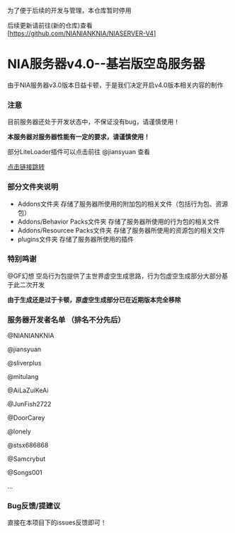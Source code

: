 为了便于后续的开发与管理，本仓库暂时停用

后续更新请前往(新的仓库)查看[https://github.com/NIANIANKNIA/NIASERVER-V4]

# NIA服务器v4.0--基岩版空岛服务器

由于NIA服务器v3.0版本日益卡顿，于是我们决定开启v4.0版本相关内容的制作

### 注意

目前服务器还处于开发状态中，不保证没有bug，请谨慎使用！

**本服务器对服务器性能有一定的要求，请谨慎使用！**

部分LiteLoader插件可以点击前往 @jiansyuan 查看

[点击链接跳转](https://github.com/jiansyuan/NIAServerPlugin)

### 部分文件夹说明

- Addons文件夹 存储了服务器所使用的附加包的相关文件（包括行为包、资源包）
- Addons/Behavior Packs文件夹 存储了服务器所使用的行为包的相关文件
- Addons/Resourcee Packs文件夹 存储了服务器所使用的资源包的相关文件
- plugins文件夹 存储了服务器所使用的插件

### 特别鸣谢

@GF幻想 空岛行为包提供了主世界虚空生成思路，行为包虚空生成部分大部分基于此二次开发

**由于生成还是过于卡顿，原虚空生成部分已在近期版本完全移除**

### 服务器开发者名单 （排名不分先后）

@NIANIANKNIA

@jiansyuan

@sliverplus

@mitulang

@AiLaZuiKeAi

@JunFish2722

@DoorCarey

@lonely

@stsx686868

@Samcrybut

@Songs001

...

### Bug反馈/提建议

直接在本项目下的issues反馈即可！
